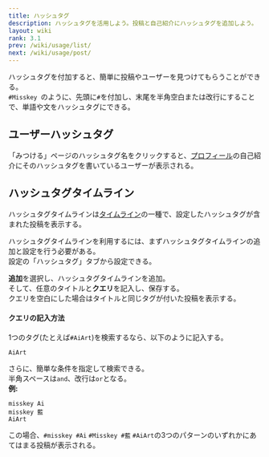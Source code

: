 ```yaml
---
title: ハッシュタグ
description: ハッシュタグを活用しよう。投稿と自己紹介にハッシュタグを追加しよう。
layout: wiki
rank: 3.1
prev: /wiki/usage/list/
next: /wiki/usage/post/
---
```

ハッシュタグを付加すると、簡単に投稿やユーザーを見つけてもらうことができる。  
`#Misskey `のように、先頭に`#`を付加し、末尾を半角空白または改行にすることで、単語や文をハッシュタグにできる。

## ユーザーハッシュタグ
「みつける」ページのハッシュタグ名をクリックすると、[プロフィール](../profile/)の自己紹介にそのハッシュタグを書いているユーザーが表示される。

## ハッシュタグタイムライン
ハッシュタグタイムラインは[タイムライン](../timelines/)の一種で、設定したハッシュタグが含まれた投稿を表示する。

ハッシュタグタイムラインを利用するには、まずハッシュタグタイムラインの追加と設定を行う必要がある。  
設定の「ハッシュタグ」タブから設定できる。

**追加**を選択し、ハッシュタグタイムラインを追加。  
そして、任意のタイトルと**クエリ**を記入し、保存する。  
クエリを空白にした場合はタイトルと同じタグが付いた投稿を表示する。

#### クエリの記入方法
1つのタグ(たとえば`#AiArt`)を検索するなら、以下のように記入する。

```
AiArt
```

さらに、簡単な条件を指定して検索できる。  
半角スペースは`and`、改行は`or`となる。  
**例:**

```
misskey Ai
misskey 藍
AiArt
```

この場合、`#misskey #Ai` `#Misskey #藍` `#AiArt`の3つのパターンのいずれかにあてはまる投稿が表示される。
